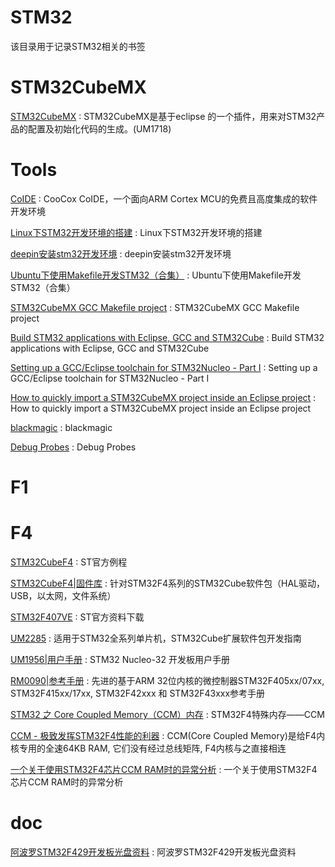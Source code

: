 # STM32
该目录用于记录STM32相关的书签

STM32CubeMX
==
[STM32CubeMX](https://www.stmcu.org.cn/document/detail/index/id-214984) : STM32CubeMX是基于eclipse 的一个插件，用来对STM32产品的配置及初始化代码的生成。(UM1718)


Tools
==
[CoIDE](https://www.st.com/content/st_com/zh/products/development-tools/software-development-tools/stm32-software-development-tools/stm32-ides/coide.html) : CooCox CoIDE，一个面向ARM Cortex MCU的免费且高度集成的软件开发环境

[Linux下STM32开发环境的搭建](https://www.cnblogs.com/amanlikethis/p/3803736.html) : Linux下STM32开发环境的搭建 

[deepin安装stm32开发环境](https://www.bilibili.com/video/av35014671/) : deepin安装stm32开发环境 

[Ubuntu下使用Makefile开发STM32（合集）](http://www.stmcu.org.cn/module/forum/thread-603753-1-1.html) : Ubuntu下使用Makefile开发STM32（合集） 

[STM32CubeMX GCC Makefile project](https://www.ba0sh1.com/blog/2015/02/23/stm32cubemx-gcc-makefile/) : STM32CubeMX GCC Makefile project 

[Build STM32 applications with Eclipse, GCC and STM32Cube](http://www.carminenoviello.com/2015/06/04/stm32-applications-eclipse-gcc-stcube/) : Build STM32 applications with Eclipse, GCC and STM32Cube 

[Setting up a GCC/Eclipse toolchain for STM32Nucleo - Part I](www.carminenoviello.com/2014/12/28/setting-gcceclipse-toolchain-stm32nucleo-part-1/) : Setting up a GCC/Eclipse toolchain for STM32Nucleo - Part I 

[How to quickly import a STM32CubeMX project inside an Eclipse project](http://www.carminenoviello.com/2015/11/02/quickly-import-stm32cubemx-project-eclipse-project/) : How to quickly import a STM32CubeMX project inside an Eclipse project 

[blackmagic](https://github.com/blacksphere/blackmagic) : blackmagic 

[Debug Probes](http://wiki.paparazziuav.org/wiki/Debug_Probes) : Debug Probes




F1
==


F4
==
[STM32CubeF4](https://my.st.com/content/my_st_com/zh/products/embedded-software/mcu-mpu-embedded-software/stm32-embedded-software/stm32cube-mcu-mpu-packages/stm32cubef4.license=1557128035033.product=STM32CubeF4.version=1.24.0.html) : ST官方例程

[STM32CubeF4|固件库](https://www.stmcu.org.cn/document/detail/index/id-214993) : 针对STM32F4系列的STM32Cube软件包（HAL驱动，USB，以太网，文件系统）

[STM32F407VE](https://www.st.com/content/st_com/zh/products/microcontrollers-microprocessors/stm32-32-bit-arm-cortex-mcus/stm32-high-performance-mcus/stm32f4-series/stm32f407-417/stm32f407ve.html#) : ST官方资料下载

[UM2285](https://www.stmcu.org.cn/document/detail/index/id-218564) : 适用于STM32全系列单片机，STM32Cube扩展软件包开发指南

[UM1956|用户手册](https://www.stmcu.org.cn/document/detail/index/id-217035) : STM32 Nucleo-32 开发板用户手册

[RM0090|参考手册](https://www.stmcu.org.cn/document/detail/index/id-200614) : 先进的基于ARM 32位内核的微控制器STM32F405xx/07xx, STM32F415xx/17xx, STM32F42xxx 和 STM32F43xxx参考手册

[STM32 之 Core Coupled Memory（CCM）内存](https://blog.csdn.net/ZCShouCSDN/article/details/79176306) : STM32F4特殊内存——CCM 

[CCM - 极致发挥STM32F4性能的利器](https://blog.csdn.net/q7727765/article/details/48207259) : CCM(Core Coupled Memory)是给F4内核专用的全速64KB RAM, 它们没有经过总线矩阵, F4内核与之直接相连 

[一个关于使用STM32F4芯片CCM RAM时的异常分析](https://www.eefocus.com/digiic/blog/17-01/402973_e00e8.html) : 一个关于使用STM32F4芯片CCM RAM时的异常分析  



doc
==
[阿波罗STM32F429开发板光盘资料](https://pan.baidu.com/s/1qYWqGA4?errno=0&errmsg=Auth%20Login%20Sucess&&bduss=&ssnerror=0&traceid=&#list/path=%2Fsharelink3993209745-45761792156446%2F%E3%80%90%E6%AD%A3%E7%82%B9%E5%8E%9F%E5%AD%90%E3%80%91%E9%98%BF%E6%B3%A2%E7%BD%97STM32F429%E5%BC%80%E5%8F%91%E6%9D%BF%E5%85%89%E7%9B%98%E8%B5%84%E6%96%99&parentPath=%2Fsharelink3993209745-45761792156446) : 阿波罗STM32F429开发板光盘资料


 


